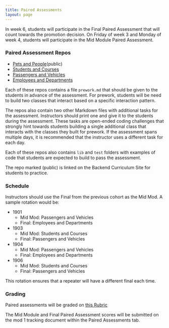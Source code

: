 ```yaml
---
title: Paired Assessments
layout: page
---
```


In week 6, students will participate in the Final Paired Assessment that will count towards the promotion decision. On Friday of week 3 and Monday of week 4, students will participate in the Mid Module Paired Assessment.

### Paired Assessment Repos

* [Pets and People](https://github.com/turingschool-examples/pets_and_customers)(public)
* [Students and Courses](https://github.com/turingschool/students_and_courses)
* [Passengers and Vehicles](https://github.com/turingschool/passengers_and_vehicles)
* [Employees and Departments](https://github.com/turingschool/employees_and_departments)

Each of these repos contains a file `prework.md` that should be given to the students in advance of the assessment. For prework, students will be need to build two classes that interact based on a specific interaction pattern.

The repos also contain two other Markdown files with additional tasks for the assessment. Instructors should print one and give it to the students during the assessment. These tasks are open-ended coding challenges that strongly hint towards students building a single additional class that interacts with the classes they built for prework. If the assessment spans multiple days, it is recommended that the instructor uses a different task for each day.

Each of these repos also contains `lib` and `test` folders with examples of code that students are expected to build to pass the assessment.

The repo marked (public) is linked on the Backend Curriculum Site for students to practice.

### Schedule

Instructors should use the Final from the previous cohort as the Mid Mod. A sample rotation would be:

* 1901
  * Mid Mod: Passengers and Vehicles
  * Final: Employees and Departments
* 1903
  * Mid Mod: Students and Courses
  * Final: Passengers and Vehicles
* 1904 
  * Mid Mod: Passengers and Vehicles
  * Final: Employees and Departments
* 1906 
  * Mid Mod: Students and Courses 
  * Final: Passengers and Vehicles
  
This rotation ensures that a repeater will have a different final each time.

### Grading

Paired assessments will be graded on [this Rubric](/module1/paired_rubric.html)

The Mid Module and Final Paired Assessment scores will be submitted on the mod 1 tracking document within the Paired Assessments tab. 
